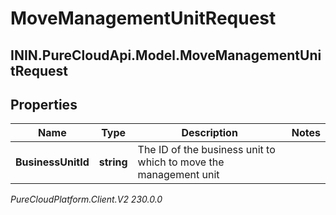 # MoveManagementUnitRequest

## ININ.PureCloudApi.Model.MoveManagementUnitRequest

## Properties

|Name | Type | Description | Notes|
|------------ | ------------- | ------------- | -------------|
| **BusinessUnitId** | **string** | The ID of the business unit to which to move the management unit | |



_PureCloudPlatform.Client.V2 230.0.0_
